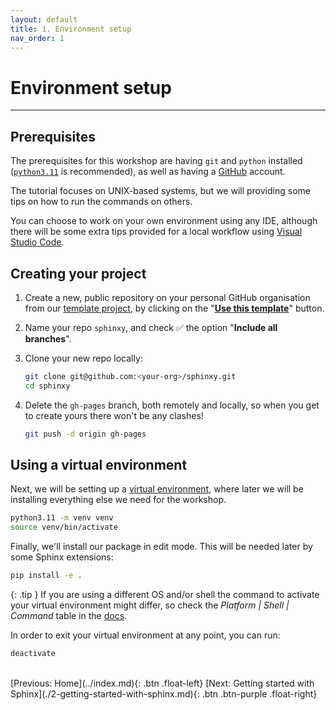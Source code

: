```yaml
---
layout: default
title: 1. Environment setup
nav_order: 1
---
```


# Environment setup

---

## Prerequisites

The prerequisites for this workshop are having `git` and `python` installed
([`python3.11`](https://www.python.org/downloads/) is recommended), as well as having a
[GitHub](https://github.com/) account.

The tutorial focuses on UNIX-based systems, but we will providing some tips on how to run the
commands on others.

You can choose to work on your own environment using any IDE, although there will be some extra
tips provided for a local workflow using [Visual Studio Code](https://code.visualstudio.com/).

## Creating your project

1. Create a new, public repository on your personal GitHub organisation from our
   [template project](https://github.com/aelsayed95/sphinxy), by clicking on the
   "[**Use this template**](https://github.com/aelsayed95/sphinxy/generate)" button.

2. Name your repo `sphinxy`, and check ✅ the option "**Include all branches**".

3. Clone your new repo locally:

   ```sh
   git clone git@github.com:<your-org>/sphinxy.git
   cd sphinxy
   ```

4. Delete the `gh-pages` branch, both remotely and locally, so when you get to create yours there
   won't be any clashes!

   ```sh
   git push -d origin gh-pages
   ```

## Using a virtual environment

Next, we will be setting up a [virtual environment](https://docs.python.org/3/tutorial/venv.html),
where later we will be installing everything else we need for the workshop.

```sh
python3.11 -m venv venv
source venv/bin/activate
```

Finally, we'll install our package in edit mode. This will be needed later by some Sphinx
extensions:

```sh
pip install -e .
```

{: .tip }
If you are using a different OS and/or shell the command to activate your virtual
environment might differ, so check the _Platform | Shell | Command_ table in the
[docs](https://docs.python.org/3/library/venv.html#creating-virtual-environments).

In order to exit your virtual environment at any point, you can run:

```sh
deactivate
```

<br />
[Previous: Home](../index.md){: .btn .float-left}
[Next: Getting started with Sphinx](./2-getting-started-with-sphinx.md){: .btn .btn-purple .float-right}
<br />
